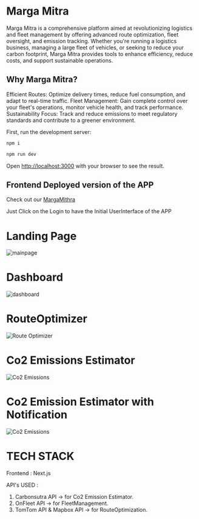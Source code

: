 # Marga Mitra 

Marga Mitra is a comprehensive platform aimed at revolutionizing logistics and fleet management by offering advanced route optimization, fleet oversight, and emission tracking. Whether you're running a logistics business, managing a large fleet of vehicles, or seeking to reduce your carbon footprint, Marga Mitra provides tools to enhance efficiency, reduce costs, and support sustainable operations.

## Why Marga Mitra?
Efficient Routes: Optimize delivery times, reduce fuel consumption, and adapt to real-time traffic.
Fleet Management: Gain complete control over your fleet's operations, monitor vehicle health, and track performance.
Sustainability Focus: Track and reduce emissions to meet regulatory standards and contribute to a greener environment.


First, run the development server:

```bash
npm i

npm run dev
```

Open [http://localhost:3000](http://localhost:3000) with your browser to see the result.






## Frontend Deployed version of the APP

Check out our [MargaMithra](https://margamithra.vercel.app/) 

Just Click on the Login to have the Initial UserInterface of the APP


# Landing Page
![mainpage](https://github.com/SharathxD/lol/blob/master/assets/images/LandingPage.jpg)

# Dashboard
![dashboard](https://github.com/SharathxD/lol/blob/master/assets/images/RouteOpt.png)

# RouteOptimizer
![Route Optimizer](https://github.com/SharathxD/lol/blob/master/assets/images/RouteOptimization.jpg)

# Co2 Emissions Estimator
![Co2 Emissions](https://github.com/SharathxD/lol/blob/master/assets/images/CO2EmissionCalculatorBefore.jpg)

# Co2 Emission Estimator with Notification
![Co2 Emissions](https://github.com/SharathxD/lol/blob/master/assets/images/CO2EmissionCalculatorAfter.jpg)

# TECH STACK 

Frontend : Next.js

API's USED :

1. Carbonsutra API  -> for Co2 Emission Estimator.
2. OnFleet API -> for FleetManagement.
3. TomTom API & Mapbox API -> for RouteOptimization.
